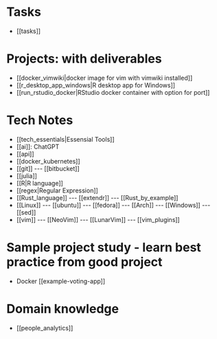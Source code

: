 # Tasks
- [[tasks]]

# Projects: with deliverables
- [[docker_vimwiki|docker image for vim with vimwiki installed]]
- [[r_desktop_app_windows|R desktop app for Windows]]
- [[run_rstudio_docker|RStudio docker container with option for port]]

# Tech Notes
- [[tech_essentials|Essensial Tools]]
- [[ai]]: ChatGPT
- [[api]]
- [[docker_kubernetes]]
- [[git]] --- [[bitbucket]]
- [[julia]]
- [[R|R language]]
- [[regex|Regular Expression]]
- [[Rust_language]] --- [[extendr]] --- [[Rust_by_example]] 
- [[Linux]] --- [[ubuntu]] --- [[fedora]] --- [[Arch]] --- [[Windows]] --- [[sed]]
- [[vim]] --- [[NeoVim]] --- [[LunarVim]] --- [[vim_plugins]]

# Sample project study - learn best practice from good project
- Docker [[example-voting-app]]

# Domain knowledge
- [[people_analytics]]
